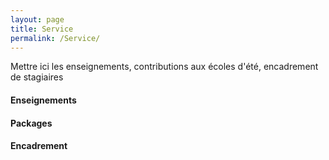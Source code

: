 ```yaml
---
layout: page
title: Service
permalink: /Service/
---
```


Mettre ici les enseignements, contributions aux écoles d'été, encadrement de stagiaires


#### Enseignements


#### Packages


#### Encadrement